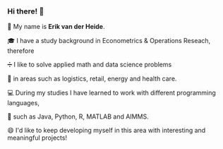 ### Hi there! 👋 

👤 My name is **Erik van der Heide**.

🎓 I have a study background in Econometrics & Operations Reseach, therefore

➗ I like to solve applied math and data science problems

🚚 in areas such as logistics, retail, energy and health care.

💻 During my studies I have learned to work with different programming languages,

🐍 such as Java, Python, R, MATLAB and AIMMS.

😄 I'd like to keep developing myself in this area with interesting and meaningful projects!
